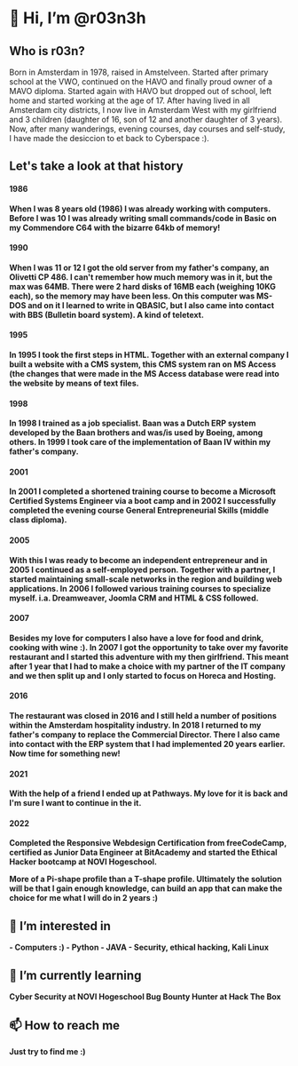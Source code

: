 <h1>👋 Hi, I’m @r03n3h</h1>
<h2>Who is r03n?</h2>
Born in Amsterdam in 1978, raised in Amstelveen. Started after primary school at the VWO, continued on the HAVO and finally proud owner of a MAVO diploma. Started again with HAVO but dropped out of school, left home and started working at the age of 17. After having lived in all Amsterdam city districts, I now live in Amsterdam West with my girlfriend and 3 children (daughter of 16, son of 12 and another daughter of 3 years). Now, after many wanderings, evening courses, day courses and self-study, I have made the desiccion to et back to Cyberspace :).<b>

<h2>Let's take a look at that history</h2>
<h4>1986</h4> When I was 8 years old (1986) I was already working with computers. Before I was 10 I was already writing small commands/code in Basic on my Commendore C64 with the bizarre 64kb of memory!
<h4>1990</h4> When I was 11 or 12 I got the old server from my father's company, an Olivetti CP 486. I can't remember how much memory was in it, but the max was 64MB. There were 2 hard disks of 16MB each (weighing 10KG each), so the memory may have been less. On this computer was MS-DOS and on it I learned to write in QBASIC, but I also came into contact with BBS (Bulletin board system). A kind of teletext. <!-- https://www.youtube.com/watch?v=JWdr4zeE3JU -->
<h4>1995</h4> In 1995 I took the first steps in HTML. Together with an external company I built a website with a CMS system, this CMS system ran on MS Access (the changes that were made in the MS Access database were read into the website by means of text files.
<h4>1998</h4> In 1998 I trained as a job specialist. Baan was a Dutch ERP system developed by the Baan brothers and was/is used by Boeing, among others. In 1999 I took care of the implementation of Baan IV within my father's company.
<h4>2001</h4> In 2001 I completed a shortened training course to become a Microsoft Certified Systems Engineer via a boot camp and in 2002 I successfully completed the evening course General Entrepreneurial Skills (middle class diploma).
<h4>2005</h4> With this I was ready to become an independent entrepreneur and in 2005 I continued as a self-employed person. Together with a partner, I started maintaining small-scale networks in the region and building web applications. In 2006 I followed various training courses to specialize myself. i.a. Dreamweaver, Joomla CRM and HTML & CSS followed.
<h4>2007</h4> Besides my love for computers I also have a love for food and drink, cooking with wine :). In 2007 I got the opportunity to take over my favorite restaurant and I started this adventure with my then girlfriend. This meant after 1 year that I had to make a choice with my partner of the IT company and we then split up and I only started to focus on Horeca and Hosting.
<h4>2016</h4> The restaurant was closed in 2016 and I still held a number of positions within the Amsterdam hospitality industry. In 2018 I returned to my father's company to replace the Commercial Director. There I also came into contact with the ERP system that I had implemented 20 years earlier. Now time for something new!
<h4>2021</h4> With the help of a friend I ended up at Pathways. My love for it is back and I'm sure I want to continue in the it. 
<h4>2022</h4> Completed the Responsive Webdesign Certification from freeCodeCamp, certified as Junior Data Engineer at BitAcademy and started the Ethical Hacker bootcamp at NOVI Hogeschool. 

More of a Pi-shape profile than a T-shape profile. Ultimately the solution will be that I gain enough knowledge, can build an app that can make the choice for me what I will do in 2 years :)

<h2>👀 I’m interested in</h2>
- Computers :) 
- Python
- JAVA
- Security, ethical hacking, Kali Linux

<h2>🌱 I’m currently learning</h2>
Cyber Security at NOVI Hogeschool
Bug Bounty Hunter at Hack The Box

<h2>📫 How to reach me</h2>
Just try to find me :)
